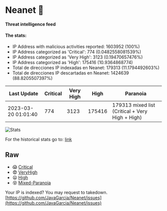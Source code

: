 # Neanet :hocho:
#### Threat intelligence feed
#### The stats:

- IP Address with malicious activities reported: 1603952 (100%)
- IP Address categorized as 'Critical':  774 (0.0482558081539%)
- IP Address categorized as 'Very High':  3123 (0.19470657476%)
- IP Address categorized as 'High':  175416 (10.9364868774)
- Total de direcciones IP indexadas en Neanet:  179313 (11.1794492603%)
- Total de direcciones IP descartadas en Neanet:  1424639 (88.8205507397%)

| Last Update | Critical | Very High | High | Paranoia |
| --- | --- | --- | --- | --- |
| 2023-03-20 01:01:40 | 774 | 3123 | 175416 | 179313 mixed list (Critical + Very High + High)|

![Stats](https://docs.google.com/spreadsheets/d/e/2PACX-1vSnaNMIXVabIpDJjufMlzH7poXnshF3mgd8Is1g9ytUEzVsP5my4Trn8f-xkoLLQ38xpL3HtmUexLo6/pubchart?oid=501124687&format=image)

For the historical stats go to: [link](/stats.csv)
## Raw
- :scream: [Critical](https://raw.githubusercontent.com/JavaGarcia/Neanet/master/blacklists/neanet_critical.txt)
- :fearful: [VeryHigh](https://raw.githubusercontent.com/JavaGarcia/Neanet/master/blacklists/neanet_veryHigh.txtt)
- :frowning: [High](https://raw.githubusercontent.com/JavaGarcia/Neanet/master/blacklists/neanet_high.txt)
- :dizzy_face: [Mixed-Paranoia](https://raw.githubusercontent.com/JavaGarcia/Neanet/master/blacklists/neanet_all.txt)


Your IP is indexed? You may request to takedown. [https://github.com/JavaGarcia/Neanet/issues](https://github.com/JavaGarcia/Neanet/issues)

































































































































































































































































































































































































































































































































































































































































































































































































































































































































































































































































































































































































































































































































































































































































































































































































































































































































































































































































































































































































































































































































































































































































































































































































































































































































































































































































































































































































































































































































































































































































































































































































































































































































































































































































































































































































































































































































































































































































































































































































































































































































































































































































































































































































































































































































































































































































































































































































































































































































































































































































































































































































































































































































































































































































































































































































































































































































































































































































































































































































































































































































































































































































































































































































































































































































































































































































































































































































































































































































































































































































































































































































































































































































































































































































































































































































































































































































































































































































































































































































































































































































































































































































































































































































































































































































































































































































































































































































































































































































































































































































































































































































































































































































































































































































































































































































































































































































































































































































































































































































































































































































































































